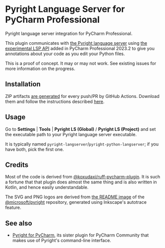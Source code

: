 # Pyright Language Server for PyCharm Professional

<!-- Plugin description -->
Pyright language server integration for PyCharm Professional.

This plugin communicates with [the Pyright language server][1]
using [the experimental LSP API][2] added in PyCharm Professional 2023.2
to give you annotations about your code as you edit your Python files.


  [1]: https://github.com/microsoft/pyright
  [2]: https://plugins.jetbrains.com/docs/intellij/language-server-protocol.html
<!-- Plugin description end -->

This is a proof of concept. It may or may not work.
See existing issues for more information on the progress.


## Installation

ZIP artifacts [are generated][3] for every push/PR by GitHub Actions.
Download them and follow the instructions described [here][4].


## Usage

Go to <b>Settings</b> | <b>Tools</b> |
<b>Pyright LS (Global)</b> / <b>Pyright LS (Project)</b> and
set the executable path to your Pyright language server executable.

It is typically named `pyright-langserver`/`pyright-python-langserver`;
if you have both, pick the first one.


## Credits

Most of the code is derived from [@koxudaxi/ruff-pycharm-plugin][5].
It is such a fortune that that plugin does almost the same thing
and is also written in Kotlin, and hence easily understandable.

The SVG and PNG logos are derived from [the README image][6]
of the [@microsoft/pyright][1] repository,
generated using Inkscape's autotrace feature.


## See also

* [Pyright for PyCharm][7], its sister plugin for PyCharm Community
  that makes use of Pyright's command-line interface.


  [3]: https://github.com/InSyncWithFoo/pyright-langserver-for-pycharm/actions/workflows/build.yaml
  [4]: https://www.jetbrains.com/help/pycharm/managing-plugins.html#install_plugin_from_disk
  [5]: https://github.com/koxudaxi/ruff-pycharm-plugin
  [6]: https://github.com/microsoft/pyright/blob/main/docs/img/PyrightLarge.png
  [7]: https://github.com/InSyncWithFoo/pyright-for-pycharm
